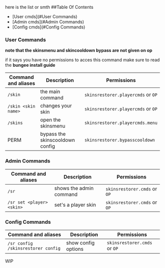 here is the list or smth
##Table Of Contents
- [User cmds](#User Commands)
- [Admin cmds](#Admin Commands)
- [Config cmds](#Config Commands)



### User Commands
**note that the skinsmenu and skincooldown bypass are not given on op**

if it says you have no permissions to acces this command make sure to read the **bungee install guide**

Command and aliases | Description | Permissions
----------------|--------------|-------
`/skin` | the main command | `skinsrestorer.playercmds` or `OP`
`/skin <skin name>` | changes your skin | `skinsrestorer.playercmds` or `OP`
`/skins` | open the skinsmenu | `skinsrestorer.playercmds.menu`
PERM | bypass the skinscooldown config | `skinsrestorer.bypasscooldown`

### Admin Commands
Command and aliases | Description | Permissions
----------------|--------------|-------
`/sr` | shows the admin command | `skinsrestorer.cmds` or `OP`
`/sr set <player> <skin>` | set's a player skin | `skinsrestorer.cmds` or `OP`

### Config Commands

Command and aliases | Description | Permissions
----------------|--------------|-------
`/sr config` `/skinsrestorer config` | show config options | `skinsrestorer.cmds` or `OP`
WIP
